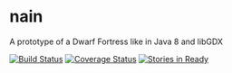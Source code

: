 nain
====

A prototype of a Dwarf Fortress like in Java 8 and libGDX

[![Build Status](https://travis-ci.org/DanielChesters/nain.svg?branch=polygon_map_generation)](https://travis-ci.org/DanielChesters/nain)
[![Coverage Status](https://coveralls.io/repos/DanielChesters/nain/badge.png?branch=polygon_map_generation)](https://coveralls.io/r/DanielChesters/nain?branch=polygon_map_generation)
[![Stories in Ready](https://badge.waffle.io/danielchesters/nain.png?label=ready&title=Ready)](https://waffle.io/danielchesters/nain)
